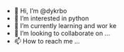 - 👋 Hi, I’m @dykrbo
- 👀 I’m interested in  python
- 🌱 I’m currently learning  and wor ke
- 💞️ I’m looking to collaborate on ...
- 📫 How to reach me ...

<!---
dykrbo/dykrbo is a ✨ special ✨ repository because its `README.md` (this file) appears on your GitHub profile.
You can click the Preview link to take a look at your changes.
--->
